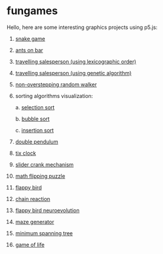 # fungames
Hello, here are some interesting graphics projects using p5.js:
1. [snake game](https://codewithkaranjeswani.github.io/fungames/snake/)
2. [ants on bar](https://codewithkaranjeswani.github.io/fungames/antsonbar/)
3. [travelling salesperson (using lexicographic order)](https://codewithkaranjeswani.github.io/fungames/travelling_salesperson/)
4. [travelling salesperson (using genetic algorithm)](https://codewithkaranjeswani.github.io/fungames/travelling_salesperson_comparision/)
5. [non-overstepping random walker](https://codewithkaranjeswani.github.io/fungames/nonoverstepping_randomwalker_predictive/)
6. sorting algorithms visualization:

    a. [selection sort](https://codewithkaranjeswani.github.io/fungames/sorting_algorithms/selection_sort/)

    b. [bubble sort](https://codewithkaranjeswani.github.io/fungames/sorting_algorithms/bubble_sort/)

    c. [insertion sort](https://codewithkaranjeswani.github.io/fungames/sorting_algorithms/insertion_sort/)

7. [double pendulum](https://codewithkaranjeswani.github.io/fungames/double_pendulum/)
8. [tix clock](https://codewithkaranjeswani.github.io/fungames/tix_clock/)
9. [slider crank mechanism](https://codewithkaranjeswani.github.io/fungames/slider_crank_mechanism/)
10. [math flipping puzzle](https://codewithkaranjeswani.github.io/fungames/math_flipping_puzzle/)
11. [flappy bird](https://codewithkaranjeswani.github.io/fungames/flappy_bird/)
12. [chain reaction](https://codewithkaranjeswani.github.io/fungames/chain_reaction_game/)
13. [flappy bird neuroevolution](https://codewithkaranjeswani.github.io/fungames/flappy_bird_neuroevolution/)
14. [maze generator](https://codewithkaranjeswani.github.io/fungames/maze_generator/)
15. [minimum spanning tree](https://codewithkaranjeswani.github.io/fungames/minimum_spanning_tree/)
16. [game of life](https://codewithkaranjeswani.github.io/fungames/game_of_life/)
